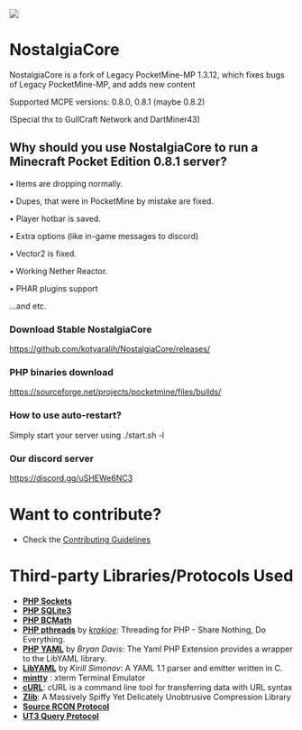 ![](http://owouwu.ru/favicon.png)

# NostalgiaCore

NostalgiaCore is a fork of Legacy PocketMine-MP 1.3.12, which fixes bugs of Legacy PocketMine-MP, and adds new content

Supported MCPE versions: 0.8.0, 0.8.1 (maybe 0.8.2)

(Special thx to GullCraft Network and DartMiner43)

<h2> Why should you use NostalgiaCore to run a Minecraft Pocket Edition 0.8.1 server?</h2>

• Items are dropping normally.

• Dupes, that were in PocketMine by mistake are fixed.

• Player hotbar is saved.

• Extra options (like in-game messages to discord)

• Vector2 is fixed.

• Working Nether Reactor.

• PHAR plugins support

...and etc.

<h3> Download Stable NostalgiaCore</h3>

https://github.com/kotyaralih/NostalgiaCore/releases/

<h3> PHP binaries download</h3>

https://sourceforge.net/projects/pocketmine/files/builds/

<h3> How to use auto-restart?</h3>

Simply start your server using ./start.sh -l

<h3> Our discord server</h3>

https://discord.gg/uSHEWe6NC3

# Want to contribute?
* Check the [Contributing Guidelines](CONTRIBUTING.md)

# Third-party Libraries/Protocols Used
* __[PHP Sockets](http://php.net/manual/en/book.sockets.php)__
* __[PHP SQLite3](http://php.net/manual/en/book.sqlite3.php)__
* __[PHP BCMath](http://php.net/manual/en/book.bc.php)__
* __[PHP pthreads](http://pthreads.org/)__ by _[krakjoe](https://github.com/krakjoe)_: Threading for PHP - Share Nothing, Do Everything.
* __[PHP YAML](https://code.google.com/p/php-yaml/)__ by _Bryan Davis_: The Yaml PHP Extension provides a wrapper to the LibYAML library.
* __[LibYAML](http://pyyaml.org/wiki/LibYAML)__ by _Kirill Simonov_: A YAML 1.1 parser and emitter written in C.
* __[mintty](https://code.google.com/p/mintty/)__ : xterm Terminal Emulator
* __[cURL](http://curl.haxx.se/)__: cURL is a command line tool for transferring data with URL syntax
* __[Zlib](http://www.zlib.net/)__: A Massively Spiffy Yet Delicately Unobtrusive Compression Library
* __[Source RCON Protocol](https://developer.valvesoftware.com/wiki/Source_RCON_Protocol)__
* __[UT3 Query Protocol](http://wiki.unrealadmin.org/UT3_query_protocol)__
